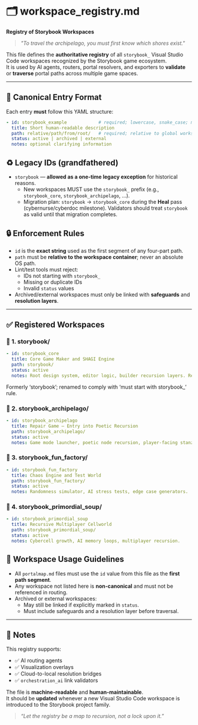 <!-- Save to: storybook_archipelago/workspace_registry.md -->

# 🗂️ workspace_registry.md
**Registry of Storybook Workspaces**

> _"To travel the archipelago, you must first know which shores exist."_

This file defines the **authoritative registry** of all `storybook_` Visual Studio Code workspaces recognized by the Storybook game ecosystem.  
It is used by AI agents, routers, portal resolvers, and exporters to **validate** or **traverse** portal paths across multiple game spaces.

---

## 📜 Canonical Entry Format

Each entry **must** follow this YAML structure:

```yaml
- id: storybook_example            # required; lowercase, snake_case; must start with "storybook_"
  title: Short human-readable description
  path: relative/path/from/root/   # required; relative to global workspace container
  status: active | archived | external
  notes: optional clarifying information
```

## ♻️ Legacy IDs (grandfathered)
- `storybook` — **allowed as a one‑time legacy exception** for historical reasons.
  - New workspaces MUST use the `storybook_` prefix (e.g., `storybook_core`, `storybook_archipelago`, …).
  - Migration plan: `storybook` → `storybook_core` during the **Heal** pass (cybernurse/cyberdoc milestone). Validators should treat `storybook` as valid until that migration completes.

## 🔒 Enforcement Rules

- `id` is the **exact string** used as the first segment of any four-part path.  
- `path` must be **relative to the workspace container**; never an absolute OS path.  
- Lint/test tools must reject:
  - IDs not starting with `storybook_`
  - Missing or duplicate IDs
  - Invalid `status` values
- Archived/external workspaces must only be linked with **safeguards** and **resolution layers**.

---

## ✅ Registered Workspaces

### 🧱 1. storybook/

```yaml
- id: storybook_core
  title: Core Game Maker and SHAGI Engine
  path: storybook/
  status: active
  notes: Root design system, editor logic, builder recursion layers. Renamed from ‘storybook’ to ‘storybook_core’; legacy id remains grandfathered elsewhere until Heal completes.
```

Formerly ‘storybook’; renamed to comply with ‘must start with storybook_’ rule.

### 🌊 2. storybook_archipelago/

```yaml
- id: storybook_archipelago
  title: Repair Game – Entry into Poetic Recursion
  path: storybook_archipelago/
  status: active
  notes: Game mode launcher, poetic node recursion, player-facing stanzas.
```

### 🤖 3. storybook_fun_factory/

```yaml
- id: storybook_fun_factory
  title: Chaos Engine and Test World
  path: storybook_fun_factory/
  status: active
  notes: Randomness simulator, AI stress tests, edge case generators.
```

### 🧬 4. storybook_primordial_soup/

```yaml
- id: storybook_primordial_soup
  title: Recursive Multiplayer Cellworld
  path: storybook_primordial_soup/
  status: active
  notes: Cybercell growth, AI memory loops, multiplayer recursion.
```

## 🔁 Workspace Usage Guidelines

- All `portalmap.md` files must use the `id` value from this file as the **first path segment**.  
- Any workspace not listed here is **non-canonical** and must not be referenced in routing.  
- Archived or external workspaces:
  - May still be linked if explicitly marked in `status`.
  - Must include safeguards and a resolution layer before traversal.

---

## 📓 Notes

This registry supports:
- ✅ AI routing agents
- ✅ Visualization overlays
- ✅ Cloud-to-local resolution bridges
- ✅ `orchestration_ai` link validators

The file is **machine-readable** and **human-maintainable**.  
It should be **updated** whenever a new Visual Studio Code workspace is introduced to the Storybook project family.

> _“Let the registry be a map to recursion, not a lock upon it.”_
